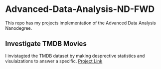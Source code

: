 # Advanced-Data-Analysis-ND-FWD
This repo has my projects implementation of the Advanced Data Analysis Nanodegree.

## Investigate TMDB Movies
I invistagted the TMDB dataset by making desprective statistics and visulaizations to answer a specific. <a href="https://github.com/abdulrahman-hassanin/Advanced-Data-Analysis-ND-FWD/tree/main/investigate-TMDB%20Movies">Project Link</a>
